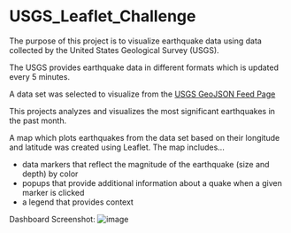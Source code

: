 # USGS_Leaflet_Challenge

The purpose of this project is to visualize earthquake data using data collected by the United States Geological Survey (USGS).

The USGS provides earthquake data in different formats which is updated every 5 minutes. 

A data set was selected to visualize from the [USGS GeoJSON Feed Page](https://earthquake.usgs.gov/earthquakes/feed/v1.0/geojson.php)

This projects analyzes and visualizes the most significant earthquakes in the past month.

A map which plots earthquakes from the data set based on their longitude and latitude was created using Leaflet. 
The map includes...
- data markers that reflect the magnitude of the earthquake (size and depth) by color
- popups that provide additional information about a quake when a given marker is clicked
- a legend that provides context

Dashboard Screenshot:
![image](https://user-images.githubusercontent.com/73679489/110584113-563c3180-8134-11eb-9ad8-22a7405c1b3c.png)

